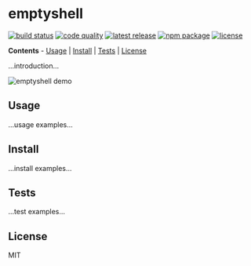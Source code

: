 emptyshell
============

[![build status](https://img.shields.io/travis/evnp/emptyshell/master.svg?style=flat-square)](https://travis-ci.org/evnp/emptyshell)
[![code quality](https://img.shields.io/badge/code_quality-shellcheck-7cf?style=flat-square)](https://github.com/koalaman/shellcheck)
[![latest release](https://img.shields.io/github/release/evnp/emptyshell.svg?style=flat-square)](https://github.com/evnp/emptyshell/releases/latest)
[![npm package](https://img.shields.io/npm/v/emptyshell.svg?style=flat-square)](https://www.npmjs.com/package/emptyshell)
[![license](https://img.shields.io/github/license/evnp/emptyshell.svg?style=flat-square&color=blue)](https://github.com/evnp/emptyshell/blob/master/LICENSE.md)

**Contents** - [Usage](https://github.com/evnp/emptyshell#usage) | [Install](https://github.com/evnp/emptyshell#install) | [Tests](https://github.com/evnp/emptyshell#tests) | [License](https://github.com/evnp/emptyshell#license)

...introduction...

![emptyshell demo](https://github.com/evnp/emptyshell/blob/master/emptyshell.gif?raw=true)

Usage
-----
...usage examples...

Install
-------
...install examples...

Tests
-------------
...test examples...

License
-------
MIT

